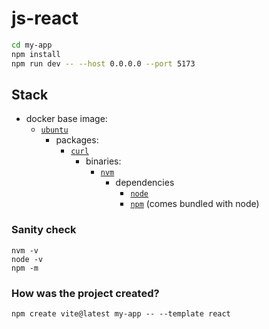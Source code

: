# js-react

```bash
cd my-app
npm install
npm run dev -- --host 0.0.0.0 --port 5173
```

## Stack

- docker base image: 
  - [`ubuntu`](https://hub.docker.com/_/ubuntu)
    - packages:
      - [`curl`](https://packages.ubuntu.com/plucky/curl)
        - binaries:
          - [`nvm`](https://github.com/nvm-sh/nvm)
            - dependencies
              - [`node`](https://nodejs.org/)
              - [`npm`](https://www.npmjs.com/) (comes bundled with node)

### Sanity check

```
nvm -v
node -v
npm -m
```

### How was the project created?

```
npm create vite@latest my-app -- --template react
```
